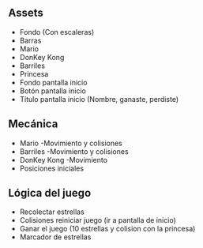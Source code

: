 ## Assets
* Fondo (Con escaleras)
* Barras
* Mario
* DonKey Kong
* Barriles
* Princesa
* Fondo pantalla inicio
* Botón pantalla inicio
* Título pantalla inicio (Nombre, ganaste, perdiste)

## Mecánica
* Mario -Movimiento y colisiones
* Barriles -Movimiento y colisiones
* DonKey Kong -Movimiento
* Posiciones iniciales

## Lógica del juego
* Recolectar estrellas
* Colisiones reiniciar juego (ir a pantalla de inicio)
* Ganar el juego (10 estrellas y colision con la princesa)
* Marcador de estrellas